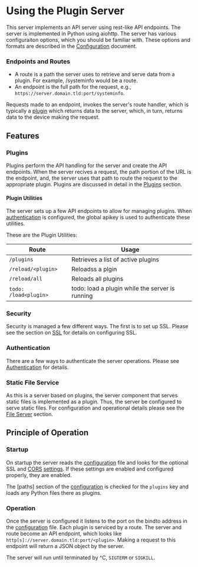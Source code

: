 
# Using the Plugin Server

This server implements an API server using rest-like API endpoints. The server is implemented in Python using aiohttp.
The server has various configuraiton options, which you should be familiar with. These options and formats are described in the [Configuration](Config.md) document.

### Endpoints and Routes

* A route is a path the server uses to retrieve and serve data from a plugin. For example, /systeminfo would be a route.
* An endpoint is the full path for the request, e.g., `https://server.domain.tld:port/systeminfo`.

Requests made to an endpoint, invokes the server's route handler, which is typically a [plugin](Plugins.md) which returns data to the server, which, in turn, returns data to the device making the request.

## Features

### Plugins

Plugins perform the API handling for the server and create the API endpoints. When the server recives a request, the path portion of the URL is the endpoint, and, the server uses that path to route the request to the appropriate plugin. Plugins are discussed in detail in the [Plugins](Plugins.md) section.

#### Plugin Utilities
The server sets up a few API endpoints to allow for managing plugins. When [authentication](Auth.md) is configured, the global apikey is used to authenticate these utilities.

These are the Plugin Utilities:

| Route                 | Usage
|-----------------------|-----------------------------------------------
| `/plugins`            | Retrieves a list of active plugins
| `/reload/<plugin>`    | Reloadss a plgin
| `/reload/all`         | Reloads all plugins
| `todo: /load<plugin>` | todo: load a plugin while the server is running


### Security

Security is managed a few different ways. The first is to set up SSL. Please see the section on [SSL](SSL.md) for details on configuring SSL. 

### Authentication
There are a few ways to authenticate the server operations. Please see [Authentication](Auth.md) for details. 

### Static File Service
As this is a server based on plugins, the server component that serves static files is implemented as a plugin. Thus, the server be configured to serve static files. For configuration and operational details please see the [File Server](Fileserve.md) section.

## Principle of Operation

### Startup
On startup the server reads the [configuration](Config.md) file and looks for the optional SSL and [CORS](CORS.md) [settings](Config.md). If these settings are enabled and configured properly, they are enabled. 

The [paths] section of the [configuration](Config.md) is checked for the `plugins` key and loads any Python files there as plugins. 

### Operation
Once the server is configured it listens to the port on the bindto address in the [configuration](Config.md) file. Each plugin is serviced by a route. The server and route become an API endpoint, which looks like `http[s]://server.domain.tld:port/<plugin>`. Making a request to this endpoint will return a JSON object by the server. 

The server will run until terminated by ^C, `SIGTERM` or `SIGKILL`. 
